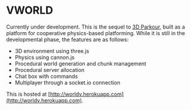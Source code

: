 # VWORLD
Currently under development. This is the sequel to [3D
 Parkour](https://old.smilebasicsource.com/page?pid=630), built as a platform for cooperative physics-based platforming. While it is still in the developmental phase, the features are as follows:
- 3D environment using three.js
- Physics using cannon.js
- Procedural world generation and chunk management
- Procedural server allocation
- Chat box with commands
- Multiplayer through a socket.io connection

This is hosted at [http://worldv.herokuapp.com](http://worldv.herokuapp.com).
